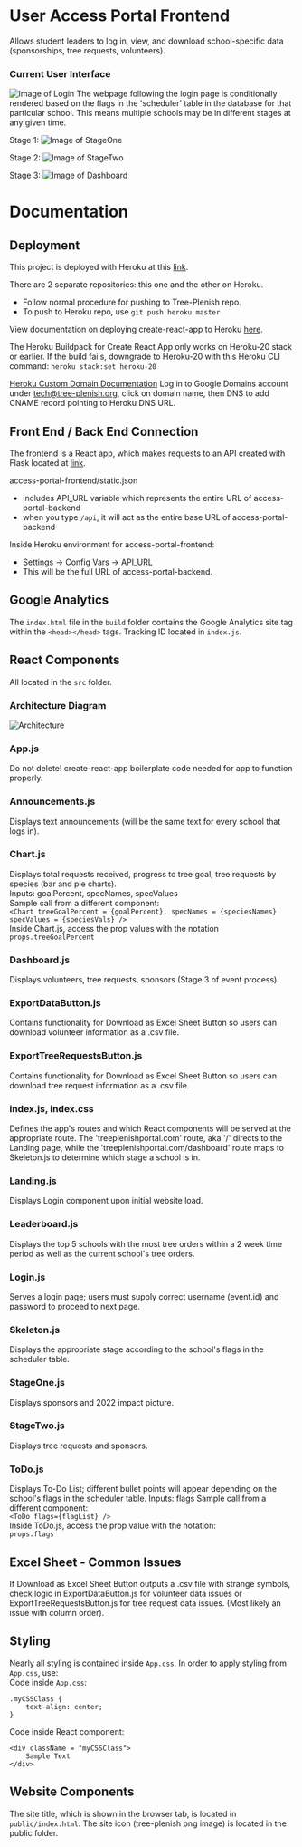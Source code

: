 # User Access Portal Frontend

Allows student leaders to log in, view, and download school-specific data (sponsorships, tree requests, volunteers).

### Current User Interface

![Image of Login](/public/login.png)
The webpage following the login page is conditionally rendered based on the flags in the 'scheduler' table in the database for that particular school. This means multiple schools may be in different stages at any given time.

Stage 1:
![Image of StageOne](/public/stage1-Jul-2022.PNG)

Stage 2:
![Image of StageTwo](/public/stage2-Jul-2022.PNG)

Stage 3:
![Image of Dashboard](/public/dashboard-Jul-2022.PNG)

# Documentation

## Deployment
This project is deployed with Heroku at this [link](https://access-portal-frontend.herokuapp.com/).

There are 2 separate repositories: this one and the other on Heroku.
* Follow normal procedure for pushing to Tree-Plenish repo.
* To push to Heroku repo, use `git push heroku master`

View documentation on deploying create-react-app to Heroku [here](https://create-react-app.dev/docs/deployment/#heroku).

The Heroku Buildpack for Create React App only works on Heroku-20 stack or earlier. 
If the build fails, downgrade to Heroku-20 with this Heroku CLI command: `heroku stack:set heroku-20`

[Heroku Custom Domain Documentation](https://devcenter.heroku.com/articles/custom-domains#add-a-custom-domain-with-a-subdomain)
Log in to Google Domains account under tech@tree-plenish.org, click on domain name, then DNS to add CNAME record pointing to Heroku DNS URL.

## Front End / Back End Connection
The frontend is a React app, which makes requests to an API created with Flask located at [link](http://portalbackend-env.eba-gwppy2gw.us-east-2.elasticbeanstalk.com/).

access-portal-frontend/static.json
* includes API_URL variable which represents the entire URL of access-portal-backend
* when you type `/api`, it will act as the entire base URL of access-portal-backend

Inside Heroku environment for access-portal-frontend:
* Settings -> Config Vars -> API_URL
* This will be the full URL of access-portal-backend.

## Google Analytics
The `index.html` file in the `build` folder contains the Google Analytics site tag within the `<head></head>` tags.
Tracking ID located in `index.js`.

## React Components
All located in the `src` folder.
### Architecture Diagram
![Architecture](/public/Access%20Portal%20Frontend.png)
### App.js
Do not delete! create-react-app boilerplate code needed for app to function properly.
### Announcements.js
Displays text announcements (will be the same text for every school that logs in).
### Chart.js
Displays total requests received, progress to tree goal, tree requests by species (bar and pie charts).    
Inputs: goalPercent, specNames, specValues   
Sample call from a different component:   
`<Chart treeGoalPercent = {goalPercent}, specNames = {speciesNames} specValues = {speciesVals} />`    
Inside Chart.js, access the prop values with the notation   
`props.treeGoalPercent`
### Dashboard.js
Displays volunteers, tree requests, sponsors (Stage 3 of event process).
### ExportDataButton.js
Contains functionality for Download as Excel Sheet Button so users can download volunteer information as a .csv file.
### ExportTreeRequestsButton.js
Contains functionality for Download as Excel Sheet Button so users can download tree request information as a .csv file.
### index.js, index.css
Defines the app's routes and which React components will be served at the appropriate route. 
The 'treeplenishportal.com' route, aka '/' directs to the Landing page, while the 'treeplenishportal.com/dashboard' route maps to Skeleton.js to determine which stage a school is in.
### Landing.js
Displays Login component upon initial website load.
### Leaderboard.js
Displays the top 5 schools with the most tree orders within a 2 week time period as well as the current school's tree orders.
### Login.js
Serves a login page; users must supply correct username (event.id) and password to proceed to next page.
### Skeleton.js
Displays the appropriate stage according to the school's flags in the scheduler table.
### StageOne.js
Displays sponsors and 2022 impact picture.
### StageTwo.js
Displays tree requests and sponsors.
### ToDo.js
Displays To-Do List; different bullet points will appear depending on the school's flags in the scheduler table.
Inputs: flags
Sample call from a different component:   
`<ToDo flags={flagList} />`     
Inside ToDo.js, access the prop value with the notation:    
`props.flags`

## Excel Sheet - Common Issues
If Download as Excel Sheet Button outputs a .csv file with strange symbols, check logic in ExportDataButton.js for volunteer data issues or ExportTreeRequestsButton.js for tree request data issues. (Most likely an issue with column order).

## Styling
Nearly all styling is contained inside `App.css`.
In order to apply styling from `App.css`, use:   
Code inside `App.css`:
```
.myCSSClass {
    text-align: center;
}
```
Code inside React component:
```
<div className = "myCSSClass">
    Sample Text
</div>
```

## Website Components
The site title, which is shown in the browser tab, is located in `public/index.html`.
The site icon (tree-plenish png image) is located in the public folder.
